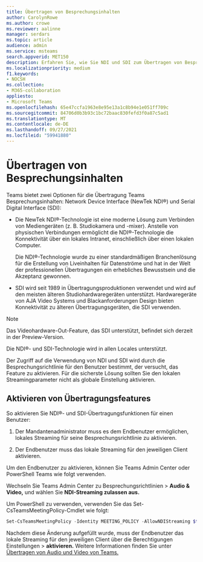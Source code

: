 ```yaml
---
title: Übertragen von Besprechungsinhalten
author: CarolynRowe
ms.author: crowe
ms.reviewer: aalinne
manager: serdars
ms.topic: article
audience: admin
ms.service: msteams
search.appverid: MET150
description: Erfahren Sie, wie Sie NDI und SDI zum Übertragen von Besprechungsinhalten in Microsoft Teams.
ms.localizationpriority: medium
f1.keywords:
- NOCSH
ms.collection:
- M365-collaboration
appliesto:
- Microsoft Teams
ms.openlocfilehash: 65e47ccfa1963e8e95e13a1c8b94e1e051ff709c
ms.sourcegitcommit: 84706d0b3b93c1bc72baac830fefd3f0a87c5ad1
ms.translationtype: MT
ms.contentlocale: de-DE
ms.lasthandoff: 09/27/2021
ms.locfileid: "59941880"
---
```

# <a name="broadcast-meeting-content"></a>Übertragen von Besprechungsinhalten 



Teams bietet zwei Optionen für die Übertragung Teams Besprechungsinhalten: Network Device Interface (NewTek NDI®) und Serial Digital Interface (SDI):

- Die NewTek NDI®-Technologie ist eine moderne Lösung zum Verbinden von Mediengeräten (z. B. Studiokamera und -mixer). Anstelle von physischen Verbindungen ermöglicht die NDI®-Technologie die Konnektivität über ein lokales Intranet, einschließlich über einen lokalen Computer.

  Die NDI®-Technologie wurde zu einer standardmäßigen Branchenlösung für die Erstellung von Liveinhalten für Datenströme und hat in der Welt der professionellen Übertragungen ein erhebliches Bewusstsein und die Akzeptanz gewonnen.

- SDI wird seit 1989 in Übertragungsproduktionen verwendet und wird auf den meisten älteren Studiohardwaregeräten unterstützt. Hardwaregeräte von AJA Video Systems und Blackanforderungen Design bieten Konnektivität zu älteren Übertragungsgeräten, die SDI verwenden.

> [!NOTE]
> Das Videohardware-Out-Feature, das SDI unterstützt, befindet sich derzeit in der Preview-Version.

Die NDI®- und SDI-Technologie wird in allen Locales unterstützt.

Der Zugriff auf die Verwendung von NDI und SDI wird durch die Besprechungsrichtlinie für den Benutzer bestimmt, der versucht, das Feature zu aktivieren. Für die sicherste Lösung sollten Sie den lokalen Streamingparameter nicht als globale Einstellung aktivieren.


## <a name="enable-broadcast-features"></a>Aktivieren von Übertragungsfeatures

So aktivieren Sie NDI®- und SDI-Übertragungsfunktionen für einen Benutzer:

1. Der Mandantenadministrator muss es dem Endbenutzer ermöglichen, lokales Streaming für seine Besprechungsrichtlinie zu aktivieren. 

2. Der Endbenutzer muss das lokale Streaming für den jeweiligen Client aktivieren.


Um den Endbenutzer zu aktivieren, können Sie Teams Admin Center oder PowerShell Teams wie folgt verwenden.

Wechseln Sie Teams Admin Center zu Besprechungsrichtlinien > **Audio & Video,** und wählen Sie **NDI-Streaming zulassen aus.**

Um PowerShell zu verwenden, verwenden Sie das Set-CsTeamsMeetingPolicy-Cmdlet wie folgt:

```PowerShell
Set-CsTeamsMeetingPolicy -Identity MEETING_POLICY -AllowNDIStreaming $true
```

Nachdem diese Änderung aufgefüllt wurde, muss der Endbenutzer das lokale Streaming für den jeweiligen Client über die Berechtigungen Einstellungen  >  **aktivieren.** Weitere Informationen finden Sie unter [Übertragen von Audio und Video von Teams.](https://support.microsoft.com/office/broadcasting-audio-and-video-from-teams-with-ndi-technology-e91a0adb-96b9-4dca-a2cd-07181276afa3)





